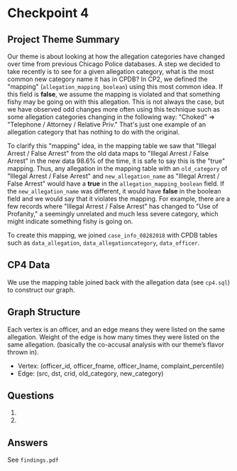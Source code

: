 # Checkpoint 4

## Project Theme Summary
Our theme is about looking at how the allegation categories have changed over time from previous Chicago Police databases. A step we decided to take recently is to see for a given allegation category, what is the most common new category name it has in CPDB? In CP2, we defined the "mapping" (`allegation_mapping_boolean`) using this most common idea. If this field is **false**, we assume the mapping is violated and that something fishy may be going on with this allegation. This is not always the case, but we have observed odd changes more often using this technique such as some allegation categories changing in the following way: "Choked" => "Telephone / Attorney / Relative Priv." That's just one example of an allegation category that has nothing to do with the original.

To clarify this "mapping" idea, in the mapping table we saw that "Illegal Arrest / False Arrest" from the old data maps to "Illegal Arrest / False Arrest" in the new data 98.6% of the time, it is safe to say this is the "true" mapping. Thus, any allegation in the mapping table with an `old_category` of "Illegal Arrest / False Arrest" and `new_allegation_name` as "Illegal Arrest / False Arrest" would have a **true** in the `allegation_mapping_boolean` field. If the `new_allegation_name` was different, it would have **false** in the boolean field and we would say that it violates the mapping. For example, there are a few records where "Illegal Arrest / False Arrest" has changed to "Use of Profanity," a seemingly unrelated and much less severe category, which might indicate something fishy is going on.

To create this mapping, we joined `case_info_08282018` with CPDB tables such as `data_allegation`, `data_allegationcategory`, `data_officer`.

## CP4 Data
We use the mapping table joined back with the allegation data (see `cp4.sql`) to construct our graph.

## Graph Structure
Each vertex is an officer, and an edge means they were listed on the same allegation. Weight of the edge is how many times they were listed on the same allegation. (basically the co-accusal analysis with our theme’s flavor thrown in).
* Vertex: (officer_id, officer_fname, officer_lname, complaint_percentile)
* Edge: (src, dst, crid, old_category, new_category)


## Questions
1. 
2. 

## Answers
See `findings.pdf`
